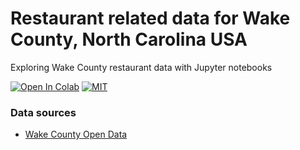 # Restaurant related data for Wake County, North Carolina USA

Exploring Wake County restaurant data with Jupyter notebooks

[![Open In Colab](https://colab.research.google.com/assets/colab-badge.svg)](https://colab.research.google.com/github/m4thfr34k/restaurant/)
[![MIT](https://img.shields.io/github/license/m4thfr34k/restaurant)](https://github.com/m4thfr34k/restaurant/blob/master/LICENSE)

### Data sources

- [Wake County Open Data](https://data.wakegov.com/)
